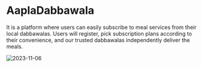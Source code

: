 # AaplaDabbawala
It is a platform where users can easily subscribe to meal services from their local dabbawalas.
Users  will register, pick subscription plans according to their convenience, and our trusted dabbawalas independently deliver the meals.



![2023-11-06](https://github.com/Amisha-05/AaplaDabbawala/assets/110057532/ce033ee8-4fca-49ea-ac8a-d2373b7cb12a)
